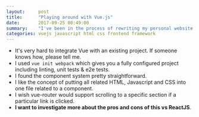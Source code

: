 ```yaml
---
layout:     post
title:      "Playing around with Vue.js"
date:       2017-09-25 08:49:00
summary:    "I've been in the process of rewriting my personal website using Vue.js. Here are some things I've discovered so far." 
categories: vuejs javascript html css frontend framework
---
```


* It's very hard to integrate Vue with an existing project. If someone knows how, please tell me.
* I used `vue init webpack` which gives you a fully configured project including linting, unit tests & e2e tests.
* I found the component system pretty straightforward.
* I like the concept of putting all related HTML, Javascript and CSS into one file related to a component.
* I wish vue-router would support scrolling to a specific section if a particular link is clicked.
* **I want to investigate more about the pros and cons of this vs ReactJS**.